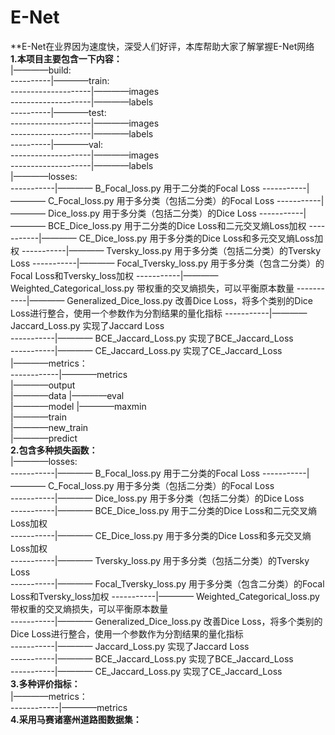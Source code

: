 # E-Net  
**E-Net在业界因为速度快，深受人们好评，本库帮助大家了解掌握E-Net网络  
**1.本项目主要包含一下内容：**  
|————build:  
----------|————train:  
--------------------|————images  
--------------------|————labels  
----------|————test:  
--------------------|————images  
--------------------|————labels  
----------|————val:  
--------------------|————images  
--------------------|————labels  
|————losses:  
-----------|———— B_Focal_loss.py  用于二分类的Focal Loss 
-----------|———— C_Focal_loss.py  用于多分类（包括二分类）的Focal Loss 
-----------|———— Dice_loss.py     用于多分类（包括二分类）的Dice Loss 
-----------|———— BCE_Dice_loss.py 用于二分类的Dice Loss和二元交叉熵Loss加权 
-----------|———— CE_Dice_loss.py  用于多分类的Dice Loss和多元交叉熵Loss加权 
-----------|———— Tversky_loss.py  用于多分类（包括二分类）的Tversky Loss 
-----------|———— Focal_Tversky_loss.py 用于多分类（包含二分类）的Focal Loss和Tversky_loss加权 
-----------|———— Weighted_Categorical_loss.py 带权重的交叉熵损失，可以平衡原本数量 
-----------|———— Generalized_Dice_loss.py 改善Dice Loss，将多个类别的Dice Loss进行整合，使用一个参数作为分割结果的量化指标
-----------|———— Jaccard_Loss.py 实现了Jaccard Loss   
-----------|———— BCE_Jaccard_Loss.py 实现了BCE_Jaccard_Loss  
-----------|———— CE_Jaccard_Loss.py 实现了CE_Jaccard_Loss  
|————metrics：  
------------|————metrics  
|————output  
|————data
|————eval  
|————model
|————maxmin     
|————train     
|————new_train    
|————predict   
**2.包含多种损失函数：**    
|————losses:     
-----------|———— B_Focal_loss.py  用于二分类的Focal Loss 
-----------|———— C_Focal_loss.py  用于多分类（包括二分类）的Focal Loss     
-----------|———— Dice_loss.py     用于多分类（包括二分类）的Dice Loss    
-----------|———— BCE_Dice_loss.py 用于二分类的Dice Loss和二元交叉熵Loss加权     
-----------|———— CE_Dice_loss.py  用于多分类的Dice Loss和多元交叉熵Loss加权     
-----------|———— Tversky_loss.py  用于多分类（包括二分类）的Tversky Loss     
-----------|———— Focal_Tversky_loss.py 用于多分类（包含二分类）的Focal Loss和Tversky_loss加权 
-----------|———— Weighted_Categorical_loss.py 带权重的交叉熵损失，可以平衡原本数量        
-----------|———— Generalized_Dice_loss.py 改善Dice Loss，将多个类别的Dice Loss进行整合，使用一个参数作为分割结果的量化指标  
-----------|———— Jaccard_Loss.py 实现了Jaccard Loss     
-----------|———— BCE_Jaccard_Loss.py 实现了BCE_Jaccard_Loss   
-----------|———— CE_Jaccard_Loss.py 实现了CE_Jaccard_Loss   
**3.多种评价指标：**          
|————metrics：  
------------|————metrics      
**4.采用马赛诸塞州道路图数据集：**      









